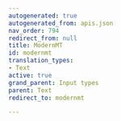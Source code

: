 ```yaml
---
autogenerated: true
autogenerated_from: apis.json
nav_order: 794
redirect_from: null
title: ModernMT
id: modernmt
translation_types:
- Text
active: true
grand_parent: Input types
parent: Text
redirect_to: modernmt

---
```


